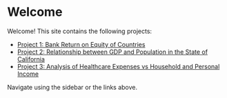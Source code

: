 # **Welcome**

Welcome! This site contains the following projects:

- [Project 1: Bank Return on Equity of Countries](project_1.ipynb)
- [Project 2: Relationship between GDP and Population in the State of California](project_2.ipynb)
- [Project 3: Analysis of Healthcare Expenses vs Household and Personal Income](project_3.ipynb)

Navigate using the sidebar or the links above.